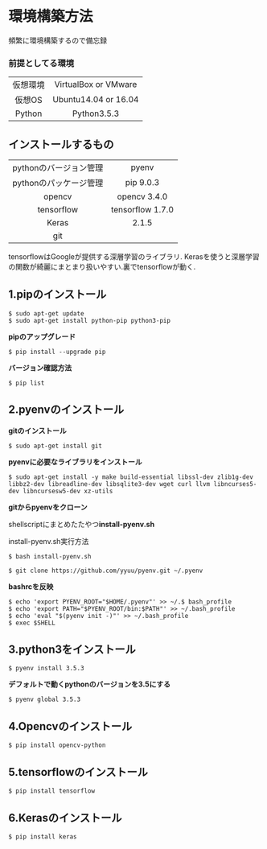 # 環境構築方法

頻繁に環境構築するので備忘録

### 前提としてる環境

|||
|:-:|:--:|
|仮想環境|VirtualBox or VMware|
|仮想OS|Ubuntu14.04 or 16.04|
|Python|Python3.5.3|

## インストールするもの

|||
|:-:|:--:|
|pythonのバージョン管理|pyenv|
|pythonのパッケージ管理|pip 9.0.3|
|opencv|opencv 3.4.0|
|tensorflow|tensorflow 1.7.0|
|Keras|2.1.5|
|git||

tensorflowはGoogleが提供する深層学習のライブラリ.
Kerasを使うと深層学習の関数が綺麗にまとまり扱いやすい.裏でtensorflowが動く.

## 1.pipのインストール

```
$ sudo apt-get update
$ sudo apt-get install python-pip python3-pip
```

**pipのアップグレード**

```
$ pip install --upgrade pip
```

**バージョン確認方法**

```
$ pip list
```

## 2.pyenvのインストール

**gitのインストール**

```
$ sudo apt-get install git
```

**pyenvに必要なライブラリをインストール**

```
$ sudo apt-get install -y make build-essential libssl-dev zlib1g-dev libbz2-dev libreadline-dev libsqlite3-dev wget curl llvm libncurses5-dev libncursesw5-dev xz-utils
```

**gitからpyenvをクローン**

shellscriptにまとめたたやつ**install-pyenv.sh**

install-pyenv.sh実行方法
```
$ bash install-pyenv.sh
```

```
$ git clone https://github.com/yyuu/pyenv.git ~/.pyenv
```

**bashrcを反映**

```
$ echo 'export PYENV_ROOT="$HOME/.pyenv"' >> ~/.$ bash_profile
$ echo 'export PATH="$PYENV_ROOT/bin:$PATH"' >> ~/.bash_profile
$ echo 'eval "$(pyenv init -)"' >> ~/.bash_profile
$ exec $SHELL
```

## 3.python3をインストール

```
$ pyenv install 3.5.3
```

**デフォルトで動くpythonのバージョンを3.5にする**

```
$ pyenv global 3.5.3
```

## 4.Opencvのインストール

```
$ pip install opencv-python
```

## 5.tensorflowのインストール

```
$ pip install tensorflow
```

## 6.Kerasのインストール

```
$ pip install keras
```
